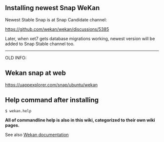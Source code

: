 ## Installing newest Snap WeKan

Newest Stable Snap is at Snap Candidate channel:

https://github.com/wekan/wekan/discussions/5385

Later, when xet7 gets database migrations working, newest version will be added to Snap Stable channel too.


***

OLD INFO:


## Wekan snap at web

https://uappexplorer.com/snap/ubuntu/wekan

## Help command after installing
```
$ wekan.help
```

**All of commandline help is also in this wiki, categorized to their own wiki pages.**

See also [Wekan documentation](https://github.com/wekan/wekan/wiki)